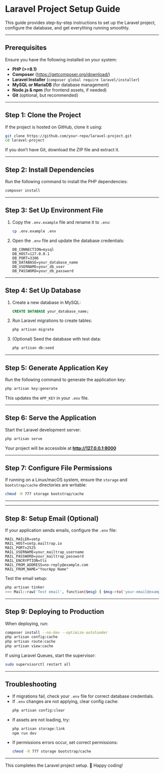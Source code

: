 # Laravel Project Setup Guide

This guide provides step-by-step instructions to set up the Laravel project, configure the database, and get everything running smoothly.

---

## **Prerequisites**
Ensure you have the following installed on your system:

- **PHP (>=8.1)**
- **Composer** (https://getcomposer.org/download/)
- **Laravel Installer** (`composer global require laravel/installer`)
- **MySQL or MariaDB** (for database management)
- **Node.js & npm** (for frontend assets, if needed)
- **Git** (optional, but recommended)

---

## **Step 1: Clone the Project**

If the project is hosted on GitHub, clone it using:
```sh
git clone https://github.com/your-repo/laravel-project.git
cd laravel-project
```

If you don’t have Git, download the ZIP file and extract it.

---

## **Step 2: Install Dependencies**
Run the following command to install the PHP dependencies:
```sh
composer install
```

---

## **Step 3: Set Up Environment File**

1. Copy the `.env.example` file and rename it to `.env`:
   ```sh
   cp .env.example .env
   ```

2. Open the `.env` file and update the database credentials:
   ```env
   DB_CONNECTION=mysql
   DB_HOST=127.0.0.1
   DB_PORT=3306
   DB_DATABASE=your_database_name
   DB_USERNAME=your_db_user
   DB_PASSWORD=your_db_password
   ```

---

## **Step 4: Set Up Database**

1. Create a new database in MySQL:
   ```sql
   CREATE DATABASE your_database_name;
   ```

2. Run Laravel migrations to create tables:
   ```sh
   php artisan migrate
   ```

3. (Optional) Seed the database with test data:
   ```sh
   php artisan db:seed
   ```

---

## **Step 5: Generate Application Key**

Run the following command to generate the application key:
```sh
php artisan key:generate
```

This updates the `APP_KEY` in your `.env` file.

---

## **Step 6: Serve the Application**

Start the Laravel development server:
```sh
php artisan serve
```

Your project will be accessible at **http://127.0.0.1:8000**

---

## **Step 7: Configure File Permissions**

If running on a Linux/macOS system, ensure the `storage` and `bootstrap/cache` directories are writable:
```sh
chmod -R 777 storage bootstrap/cache
```

---

---

## **Step 8: Setup Email (Optional)**

If your application sends emails, configure the `.env` file:
```env
MAIL_MAILER=smtp
MAIL_HOST=smtp.mailtrap.io
MAIL_PORT=2525
MAIL_USERNAME=your_mailtrap_username
MAIL_PASSWORD=your_mailtrap_password
MAIL_ENCRYPTION=tls
MAIL_FROM_ADDRESS=no-reply@example.com
MAIL_FROM_NAME="YourApp Name"
```

Test the email setup:
```sh
php artisan tinker
>>> Mail::raw('Test email', function($msg) { $msg->to('your-email@example.com')->subject('Test'); });
```

---

## **Step 9: Deploying to Production**

When deploying, run:
```sh
composer install --no-dev --optimize-autoloader
php artisan config:cache
php artisan route:cache
php artisan view:cache
```

If using Laravel Queues, start the supervisor:
```sh
sudo supervisorctl restart all
```

---

## **Troubleshooting**
- If migrations fail, check your `.env` file for correct database credentials.
- If `.env` changes are not applying, clear config cache:
  ```sh
  php artisan config:clear
  ```
- If assets are not loading, try:
  ```sh
  php artisan storage:link
  npm run dev
  ```
- If permissions errors occur, set correct permissions:
  ```sh
  chmod -R 777 storage bootstrap/cache
  ```

---

This completes the Laravel project setup. 🚀 Happy coding!
